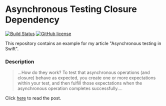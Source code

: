# Asynchronous Testing Closure Dependency 

[![Build Status](https://travis-ci.org/chicio/Asynchronous-Testing-Closure-Dependency.svg?branch=master)](https://travis-ci.org/chicio/Asynchronous-Testing-Closure-Dependency)
[![GitHub license](https://img.shields.io/badge/license-MIT-blue.svg)](https://raw.githubusercontent.com/chicio/Asynchronous-Testing-Closure-Dependency/master/LICENSE.md)

This repository contains an example for my article "Asynchronous testing in Swift".

### Description

> ...How do they work? To test that asynchronous operations (and closure) behave as expected, you create one or more 
expectations within your test, and then fulfill those expectations when the asynchronous operation completes 
successfully....

Click [here](https://www.fabrizioduroni.it/2017/09/11/async-closure-test-mock-expectation-fulfill.html "Clean Code: meaningful names") to read the post.
